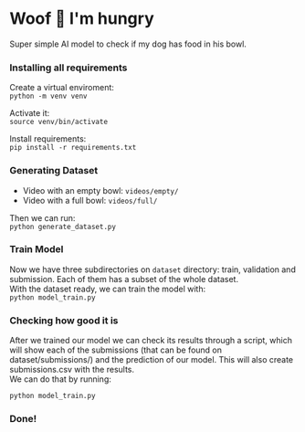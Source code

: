 # Woof 🐶 I'm hungry

Super simple AI model to check if my dog has food in his bowl.

<h3> Installing all requirements </h3>

Create a virtual enviroment: <br>
```python -m venv venv``` <br>

Activate it: <br>
```source venv/bin/activate``` <br>

Install requirements: <br>
```pip install -r requirements.txt```

<h3> Generating Dataset </h3>

- Video with an empty bowl: ```videos/empty/```
- Video with a full bowl: ```videos/full/```

Then we can run: <br>
```python generate_dataset.py```

<h3> Train Model </h3>

Now we have three subdirectories on ```dataset``` directory: train, validation and submission. Each of them has a subset of the whole dataset. <br>
With the dataset ready, we can train the model with: <br>
```python model_train.py```

<h3> Checking how good it is </h3>
After we trained our model we can check its results through a script, which will show each of the submissions
(that can be found on dataset/submissions/) and the prediction of our model. This will also create submissions.csv with the results. <br>
We can do that by running:

```python model_train.py``` <br>

<h3> Done! </h3>
